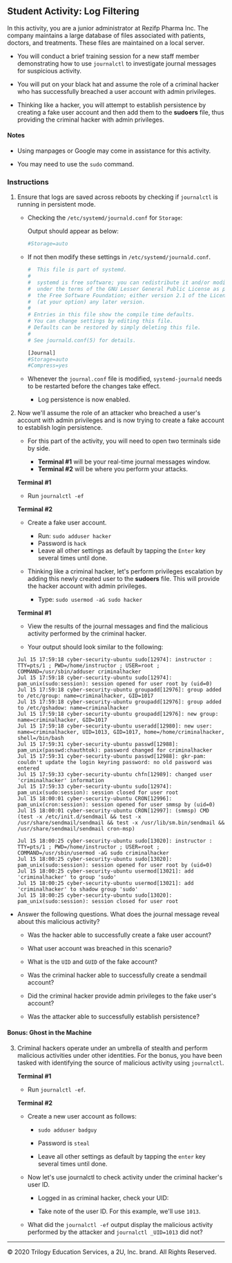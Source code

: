 ## Student Activity: Log Filtering
 
In this activity, you are a junior administrator at Rezifp Pharma Inc. The company maintains a large database of files associated with patients, doctors, and treatments. These files are maintained on a local server.
 
- You will conduct a brief training session for a new staff member demonstrating how to use `journalctl` to investigate journal messages for suspicious activity.
 
- You will put on your black hat and assume the role of a criminal hacker who has successfully breached a user account with admin privileges.
 
- Thinking like a hacker, you will attempt to establish persistence by creating a fake user account and then add them to the **sudoers** file, thus providing the criminal hacker with admin privileges.
 
#### Notes

- Using manpages or Google may come in assistance for this activity. 

- You may need to use the `sudo` command.

### Instructions
  
1. Ensure that logs are saved across reboots by checking if `journalctl` is running in persistent mode. 

   - Checking the `/etc/systemd/journald.conf` for `Storage`:
 
     
 
       Output should appear as below:
    
        ```bash
        #Storage=auto
        ```
    - If not then modify these settings in `/etc/systemd/journald.conf`.
 
     
 
       ```bash
       #  This file is part of systemd.
       #
       #  systemd is free software; you can redistribute it and/or modify it
       #  under the terms of the GNU Lesser General Public License as published by
       #  the Free Software Foundation; either version 2.1 of the License, or
       #  (at your option) any later version.
       #
       # Entries in this file show the compile time defaults.
       # You can change settings by editing this file.
       # Defaults can be restored by simply deleting this file.
       #
       # See journald.conf(5) for details.
 
       [Journal]
       #Storage=auto
       #Compress=yes
       ```
 
     
 
      
 
    - Whenever the `journal.conf` file is modified, `systemd-journald` needs to be restarted before the changes take effect.
 
    
 
      - Log persistence is now enabled.
 
2. Now we'll assume the role of an attacker who breached a user's account with admin privileges and is now trying to create a fake account to establish login persistence.
 
    - For this part of the activity, you will need to open two terminals side by side.
 
      - **Terminal #1** will be your real-time journal messages window.
      - **Terminal #2** will be where you perform your attacks.
 
   **Terminal #1**
 
     - Run `journalctl -ef`
 
   **Terminal #2**
 
    - Create a fake user account.
 
      - Run: `sudo adduser hacker`
      - Password is `hack`
      - Leave all other settings as default by tapping the `Enter` key several times until done.
 
    - Thinking like a criminal hacker, let's perform privileges escalation by adding this newly created user to the **sudoers** file. This will provide the hacker account with admin privileges.
 
      - Type: `sudo usermod -aG sudo hacker`
 
   **Terminal #1**
 
    - View the results of the journal messages and find the malicious activity performed by the criminal hacker.
 
    - Your output should look similar to the following:
 
     ```
     Jul 15 17:59:18 cyber-security-ubuntu sudo[12974]: instructor : TTY=pts/1 ; PWD=/home/instructor ; USER=root ; COMMAND=/usr/sbin/adduser criminalhacker
     Jul 15 17:59:18 cyber-security-ubuntu sudo[12974]: pam_unix(sudo:session): session opened for user root by (uid=0)
     Jul 15 17:59:18 cyber-security-ubuntu groupadd[12976]: group added to /etc/group: name=criminalhacker, GID=1017
     Jul 15 17:59:18 cyber-security-ubuntu groupadd[12976]: group added to /etc/gshadow: name=criminalhacker
     Jul 15 17:59:18 cyber-security-ubuntu groupadd[12976]: new group: name=criminalhacker, GID=1017
     Jul 15 17:59:18 cyber-security-ubuntu useradd[12980]: new user: name=criminalhacker, UID=1013, GID=1017, home=/home/criminalhacker, shell=/bin/bash
     Jul 15 17:59:31 cyber-security-ubuntu passwd[12988]: pam_unix(passwd:chauthtok): password changed for criminalhacker
     Jul 15 17:59:31 cyber-security-ubuntu passwd[12988]: gkr-pam: couldn't update the login keyring password: no old password was entered
     Jul 15 17:59:33 cyber-security-ubuntu chfn[12989]: changed user 'criminalhacker' information
     Jul 15 17:59:33 cyber-security-ubuntu sudo[12974]: pam_unix(sudo:session): session closed for user root
     Jul 15 18:00:01 cyber-security-ubuntu CRON[12996]: pam_unix(cron:session): session opened for user smmsp by (uid=0)
     Jul 15 18:00:01 cyber-security-ubuntu CRON[12997]: (smmsp) CMD (test -x /etc/init.d/sendmail && test -x /usr/share/sendmail/sendmail && test -x /usr/lib/sm.bin/sendmail && /usr/share/sendmail/sendmail cron-msp)
 
     Jul 15 18:00:25 cyber-security-ubuntu sudo[13020]: instructor : TTY=pts/1 ; PWD=/home/instructor ; USER=root ; COMMAND=/usr/sbin/usermod -aG sudo criminalhacker
     Jul 15 18:00:25 cyber-security-ubuntu sudo[13020]: pam_unix(sudo:session): session opened for user root by (uid=0)
     Jul 15 18:00:25 cyber-security-ubuntu usermod[13021]: add 'criminalhacker' to group 'sudo'
     Jul 15 18:00:25 cyber-security-ubuntu usermod[13021]: add 'criminalhacker' to shadow group 'sudo'
     Jul 15 18:00:25 cyber-security-ubuntu sudo[13020]: pam_unix(sudo:session): session closed for user root
     ```
 
 - Answer the following questions. What does the journal message reveal about this malicious activity?
 
   - Was the hacker able to successfully create a fake user account?
 
   - What user account was breached in this scenario?
 
   - What is the `UID` and `GUID` of the fake account?
  
   - Was the criminal hacker able to successfully create a sendmail account?
 
   - Did the criminal hacker provide admin privileges to the fake user's account?
  
   - Was the attacker able to successfully establish persistence?
 
#### Bonus: Ghost in the Machine
 
3. Criminal hackers operate under an umbrella of stealth and perform malicious activities under other identities. For the bonus, you have been tasked with identifying the source of malicious activity using `journalctl`.
 
   **Terminal #1**

     - Run `journalctl -ef`.
 
   **Terminal #2**
 
     - Create a new user account as follows:
 
       - `sudo adduser badguy`
 
       - Password is `steal`
 
       - Leave all other settings as default by tapping the `enter` key several times until done.
 
     - Now let's use journalctl to check activity under the criminal hacker's user ID.
 
       - Logged in as criminal hacker, check your UID:
 
     
 
       - Take note of the user ID. For this example, we'll use `1013`.
 
     
 
    - What did the `journalctl -ef` output display the malicious activity performed by the attacker and `journalctl _UID=1013` did not?
 
 
---
© 2020 Trilogy Education Services, a 2U, Inc. brand. All Rights Reserved. 
